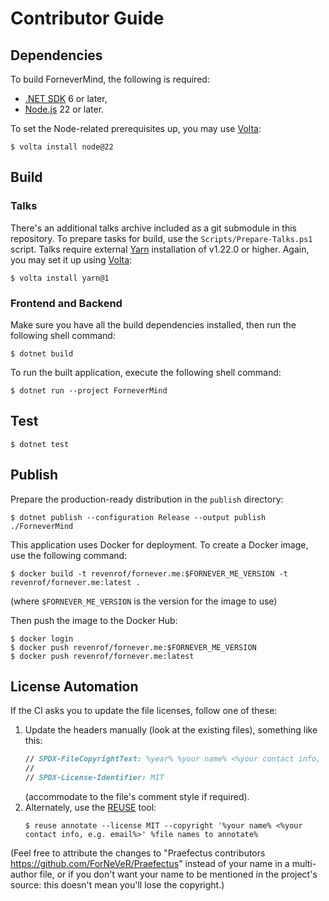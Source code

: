 <!--
SPDX-FileCopyrightText: 2024-2025 Friedrich von Never <friedrich@fornever.me>

SPDX-License-Identifier: MIT
-->

Contributor Guide
=================

Dependencies
------------

To build ForneverMind, the following is required:
- [.NET SDK][dotnet] 6 or later,
- [Node.js][node-js] 22 or later.

To set the Node-related prerequisites up, you may use [Volta][volta]:

```console
$ volta install node@22
```

Build
-----

### Talks

There's an additional talks archive included as a git submodule in this
repository. To prepare tasks for build, use the `Scripts/Prepare-Talks.ps1`
script. Talks require external [Yarn][yarn] installation of v1.22.0 or higher. Again, you may set it up using [Volta][volta]:

```console
$ volta install yarn@1
```

### Frontend and Backend

Make sure you have all the build dependencies installed, then run the following shell command:

```console
$ dotnet build
```

To run the built application, execute the following shell command:

```console
$ dotnet run --project ForneverMind
```

Test
----

```console
$ dotnet test
```

Publish
-------

Prepare the production-ready distribution in the `publish` directory:

```console
$ dotnet publish --configuration Release --output publish ./ForneverMind
```

This application uses Docker for deployment. To create a Docker image, use the
following command:

```console
$ docker build -t revenrof/fornever.me:$FORNEVER_ME_VERSION -t revenrof/fornever.me:latest .
```

(where `$FORNEVER_ME_VERSION` is the version for the image to use)

Then push the image to the Docker Hub:

```console
$ docker login
$ docker push revenrof/fornever.me:$FORNEVER_ME_VERSION
$ docker push revenrof/fornever.me:latest
```

License Automation
------------------
<!-- REUSE-IgnoreStart -->

If the CI asks you to update the file licenses, follow one of these:
1. Update the headers manually (look at the existing files), something like this:
   ```fsharp
   // SPDX-FileCopyrightText: %year% %your name% <%your contact info, e.g. email%>
   //
   // SPDX-License-Identifier: MIT
   ```
   (accommodate to the file's comment style if required).
2. Alternately, use the [REUSE][reuse] tool:
   ```console
   $ reuse annotate --license MIT --copyright '%your name% <%your contact info, e.g. email%>' %file names to annotate%
   ```
(Feel free to attribute the changes to "Praefectus contributors <https://github.com/ForNeVeR/Praefectus>"
instead of your name in a multi-author file,
or if you don't want your name to be mentioned in the project's source: this doesn't mean you'll lose the copyright.)

<!-- REUSE-IgnoreEnd -->

[dotnet]: https://dotnet.microsoft.com/
[node-js]: https://nodejs.org/
[nvm-windows]: https://github.com/coreybutler/nvm-windows
[reuse]: https://reuse.software/
[volta]: https://volta.sh/
[yarn]: https://yarnpkg.com/
